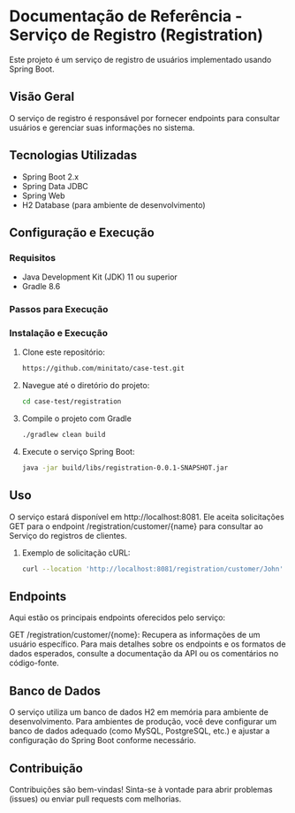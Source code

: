 # Documentação de Referência - Serviço de Registro (Registration)

Este projeto é um serviço de registro de usuários implementado usando Spring Boot.

## Visão Geral

O serviço de registro é responsável por fornecer endpoints para consultar usuários e gerenciar suas informações no sistema.

## Tecnologias Utilizadas

- Spring Boot 2.x
- Spring Data JDBC
- Spring Web
- H2 Database (para ambiente de desenvolvimento)

## Configuração e Execução

### Requisitos

- Java Development Kit (JDK) 11 ou superior
- Gradle 8.6

### Passos para Execução

### Instalação e Execução

1. Clone este repositório:

   ```bash
   https://github.com/minitato/case-test.git
   ```

2. Navegue até o diretório do projeto:

    ```bash
    cd case-test/registration
    ```
3. Compile o projeto com Gradle

    ```bash
    ./gradlew clean build
    ```
4. Execute o serviço Spring Boot:
    ```bash
    java -jar build/libs/registration-0.0.1-SNAPSHOT.jar
    ```

## Uso
O serviço estará disponível em http://localhost:8081. Ele aceita solicitações GET para o endpoint /registration/customer/{name} para consultar ao Serviço do registros de clientes.

1. Exemplo de solicitação cURL:
    ```bash
    curl --location 'http://localhost:8081/registration/customer/John'
    ```

## Endpoints
Aqui estão os principais endpoints oferecidos pelo serviço:


GET /registration/customer/{nome}: Recupera as informações de um usuário específico.
Para mais detalhes sobre os endpoints e os formatos de dados esperados, consulte a documentação da API ou os comentários no código-fonte.

## Banco de Dados
O serviço utiliza um banco de dados H2 em memória para ambiente de desenvolvimento. Para ambientes de produção, você deve configurar um banco de dados adequado (como MySQL, PostgreSQL, etc.) e ajustar a configuração do Spring Boot conforme necessário.

## Contribuição
Contribuições são bem-vindas! Sinta-se à vontade para abrir problemas (issues) ou enviar pull requests com melhorias.

